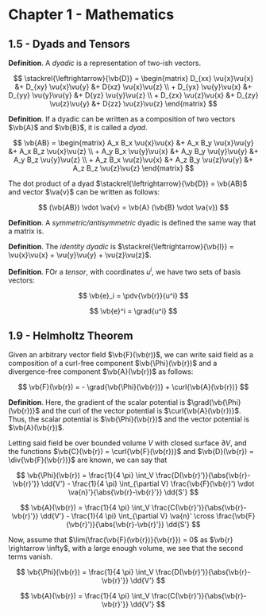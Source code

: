 # Chapter 1 - Mathematics

## 1.5 - Dyads and Tensors

**Definition**. A *dyadic* is a representation of two-ish vectors.

$$
\stackrel{\leftrightarrow}{\vb{D}} = \begin{matrix}
    D_{xx} \vu{x}\vu{x} &+ D_{xy} \vu{x}\vu{y} &+ D{xz} \vu{x}\vu{z} \\
    + D_{yx} \vu{y}\vu{x} &+ D_{yy} \vu{y}\vu{y} &+ D{yz} \vu{y}\vu{z} \\
    + D_{zx} \vu{z}\vu{x} &+ D_{zy} \vu{z}\vu{y} &+ D{zz} \vu{z}\vu{z}
\end{matrix}
$$

**Definition**. If a dyadic can be written as a composition of two vectors $\vb{A}$ and $\vb{B}$, it is called a *dyad*.

$$
\vb{AB} = \begin{matrix}
    A_x B_x \vu{x}\vu{x} &+ A_x B_y \vu{x}\vu{y} &+ A_x B_z \vu{x}\vu{z} \\
    + A_y B_x \vu{y}\vu{x} &+ A_y B_y \vu{y}\vu{y} &+ A_y B_z \vu{y}\vu{z} \\
    + A_z B_x \vu{z}\vu{x} &+ A_z B_y \vu{z}\vu{y} &+ A_z B_z \vu{z}\vu{z}
\end{matrix}
$$

The dot product of a dyad $\stackrel{\leftrightarrow}{\vb{D}} = \vb{AB}$ and vector $\va{v}$ can be written as follows:

$$
(\vb{AB}) \vdot \va{v} = \vb{A} (\vb{B} \vdot \va{v})
$$

**Definition**. A *symmetric/antisymmetric* dyadic is defined the same way that a matrix is.

**Definition**. The *identity dyadic* is $\stackrel{\leftrightarrow}{\vb{I}} = \vu{x}\vu{x} + \vu{y}\vu{y} + \vu{z}\vu{z}$.

**Definition**. FOr a *tensor*, with coordinates $u^i$, we have two sets of basis vectors:

$$
\vb{e}_i = \pdv{\vb{r}}{u^i}
$$

$$
\vb{e}^i = \grad{u^i}
$$

## 1.9 - Helmholtz Theorem

Given an arbitrary vector field $\vb{F}(\vb(r))$, we can write said field as a composition of a curl-free component $\vb{\Phi}(\vb{r})$ and a divergence-free component $\vb{A}(\vb{r})$ as follows:

$$
\vb{F}(\vb{r}) = - \grad{\vb{\Phi}(\vb{r})} + \curl{\vb{A}(\vb{r})}
$$

**Definition**. Here, the gradient of the scalar potential is $\grad{\vb{\Phi}(\vb{r})}$ and the curl of the vector potential is $\curl{\vb{A}(\vb{r})}$. Thus, the scalar potential is $\vb{\Phi}(\vb{r})$ and the vector potential is $\vb{A}(\vb{r})$.

Letting said field be over bounded volume $V$ with closed surface $\partial V$, and the functions $\vb{C}(\vb{r}) = \curl{\vb{F}(\vb{r})}$ and $\vb{D}(\vb{r}) = \div{\vb{F}(\vb{r})}$ are known, we can say that

$$
\vb{\Phi}(\vb{r}) = \frac{1}{4 \pi} \int_V \frac{D(\vb{r}')}{\abs{\vb{r}-\vb{r}'}} \dd{V'} - \frac{1}{4 \pi} \int_{\partial V} \frac{\vb{F}(\vb{r}') \vdot \va{n}'}{\abs{\vb{r}-\vb{r}'}} \dd{S'}
$$

$$
\vb{A}(\vb{r}) = \frac{1}{4 \pi} \int_V \frac{C(\vb{r}')}{\abs{\vb{r}-\vb{r}'}} \dd{V'} - \frac{1}{4 \pi} \int_{\partial V} \va{n}' \cross \frac{\vb{F}(\vb{r}')}{\abs{\vb{r}-\vb{r}'}} \dd{S'}
$$

Now, assume that $\lim(\frac{\vb{F}(\vb{r})}{\vb{r}}) = 0$ as $\vb{r} \rightarrow \infty$, with a large enough volume, we see that the second terms vanish.

$$
\vb{\Phi}(\vb{r}) = \frac{1}{4 \pi} \int_V \frac{D(\vb{r}')}{\abs{\vb{r}-\vb{r}'}} \dd{V'}
$$

$$
\vb{A}(\vb{r}) = \frac{1}{4 \pi} \int_V \frac{C(\vb{r}')}{\abs{\vb{r}-\vb{r}'}} \dd{V'}
$$
